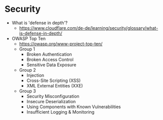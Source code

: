 # Security

- What is 'defense in depth'?
  - https://www.cloudflare.com/de-de/learning/security/glossary/what-is-defense-in-depth/
- OWASP Top Ten
  - https://owasp.org/www-project-top-ten/
  - Group 1
    - Broken Authentication
    - Broken Access Control
    - Sensitive Data Exposure
  - Group 2
    - Injection
    - Cross-Site Scripting (XSS)
    - XML External Entities (XXE)
  - Group 3
    - Security Misconfiguration
    - Insecure Deserialization
    - Using Components with Known Vulnerabilities
    - Insufficient Logging & Monitoring
